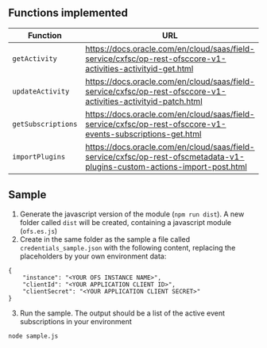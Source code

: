 ## Functions implemented

| Function | URL |
| ---------| ----------- |
| `getActivity`| https://docs.oracle.com/en/cloud/saas/field-service/cxfsc/op-rest-ofsccore-v1-activities-activityid-get.html |
| `updateActivity`| https://docs.oracle.com/en/cloud/saas/field-service/cxfsc/op-rest-ofsccore-v1-activities-activityid-patch.html
| `getSubscriptions` | https://docs.oracle.com/en/cloud/saas/field-service/cxfsc/op-rest-ofsccore-v1-events-subscriptions-get.html
| `importPlugins` | https://docs.oracle.com/en/cloud/saas/field-service/cxfsc/op-rest-ofscmetadata-v1-plugins-custom-actions-import-post.html

## Sample

1. Generate the javascript version of the module (`npm run dist`). A new folder called `dist` will be created, containing a javascript module (`ofs.es.js`)
2. Create in the same folder as the sample a file called `credentials_sample.json` with the following content, replacing the placeholders by your own environment data:
```
{
    "instance": "<YOUR OFS INSTANCE NAME>",
    "clientId": "<YOUR APPLICATION CLIENT ID>",
    "clientSecret": "<YOUR APPLICATION CLIENT SECRET>"
}
```
3. Run the sample. The output should be a list of the active event subscriptions in your environment
```
node sample.js
```